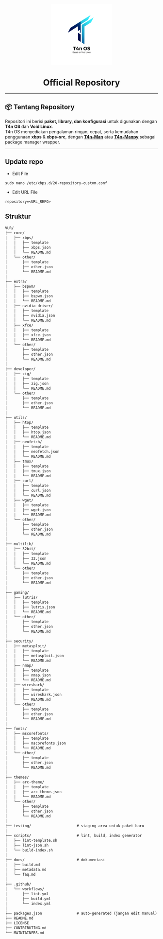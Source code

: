 <p align="center">
  <img src="T4n-OS.png" alt="T4n OS Logo" width="200"/>
</p>
<h1 align="center">Official Repository</h1>

---
## 📦 Tentang Repository
Repositori ini berisi **paket, library, dan konfigurasi** untuk digunakan dengan **T4n OS** dan **Void Linux**.  
T4n OS menyediakan pengalaman ringan, cepat, serta kemudahan penggunaan **xbps** & **xbps-src**, dengan **[T4n-Man](https://github.com/t4ngh0st/T4n-Man)** atau **[T4n-Manpy](https://github.com/t4ngh0st/T4n-Manpy)** sebagai package manager wrapper.

---

## Update repo

- Edit File
```
sudo nano /etc/xbps.d/20-repository-custom.conf
```

- Edit URL File
```
repository=<URL_REPO>
```

## Struktur
```
VUR/
├── core/
│   ├── xbps/
│   │   ├── template
│   │   ├── xbps.json
│   │   └── README.md
│   └── other/
│       ├── template
│       ├── other.json
│       └── README.md
│
├── extra/
│   ├── bspwm/
│   │   ├── template
│   │   ├── bspwm.json
│   │   └── README.md
│   ├── nvidia-driver/
│   │   ├── template
│   │   ├── nvidia.json
│   │   └── README.md
│   ├── xfce/
│   │   ├── template
│   │   ├── xfce.json
│   │   └── README.md
│   └── other/
│       ├── template
│       ├── other.json
│       └── README.md
│
├── developer/
│   ├── zig/
│   │   ├── template
│   │   ├── zig.json
│   │   └── README.md
│   └── other/
│       ├── template
│       ├── other.json
│       └── README.md
│
├── utils/
│   ├── htop/
│   │   ├── template
│   │   ├── htop.json
│   │   └── README.md
│   ├── neofetch/
│   │   ├── template
│   │   ├── neofetch.json
│   │   └── README.md
│   ├── tmux/
│   │   ├── template
│   │   ├── tmux.json
│   │   └── README.md
│   ├── curl/
│   │   ├── template
│   │   ├── curl.json
│   │   └── README.md
│   ├── wget/
│   │   ├── template
│   │   ├── wget.json
│   │   └── README.md
│   └── other/
│       ├── template
│       ├── other.json
│       └── README.md
│
├── multilib/
│   ├── 32bit/
│   │   ├── template
│   │   ├── 32.json
│   │   └── README.md
│   └── other/
│       ├── template
│       ├── other.json
│       └── README.md
│
├── gaming/
│   ├── lutris/
│   │   ├── template
│   │   ├── lutris.json
│   │   └── README.md
│   └── other/
│       ├── template
│       ├── other.json
│       └── README.md
│
├── security/
│   ├── metasploit/
│   │   ├── template
│   │   ├── metasploit.json
│   │   └── README.md
│   ├── nmap/
│   │   ├── template
│   │   ├── nmap.json
│   │   └── README.md
│   ├── wireshark/
│   │   ├── template
│   │   ├── wireshark.json
│   │   └── README.md
│   └── other/
│       ├── template
│       ├── other.json
│       └── README.md
│
├── fonts/
│   ├── mscorefonts/
│   │   ├── template
│   │   ├── mscorefonts.json
│   │   └── README.md
│   └── other/
│       ├── template
│       ├── other.json
│       └── README.md
│
├── themes/
│   ├── arc-theme/
│   │   ├── template
│   │   ├── arc-theme.json
│   │   └── README.md
│   └── other/
│       ├── template
│       ├── other.json
│       └── README.md
│
├── testing/                     # staging area untuk paket baru
│
├── scripts/                     # lint, build, index generator
│   ├── lint-template.sh
│   ├── lint-json.sh
│   └── build-index.sh
│
├── docs/                        # dokumentasi
│   ├── build.md
│   ├── metadata.md
│   └── faq.md
│
├── .github/
│   └── workflows/
│       ├── lint.yml
│       ├── build.yml
│       └── index.yml
│
├── packages.json                # auto-generated (jangan edit manual)
├── README.md
├── LICENSE
├── CONTRIBUTING.md
└── MAINTAINERS.md


```







